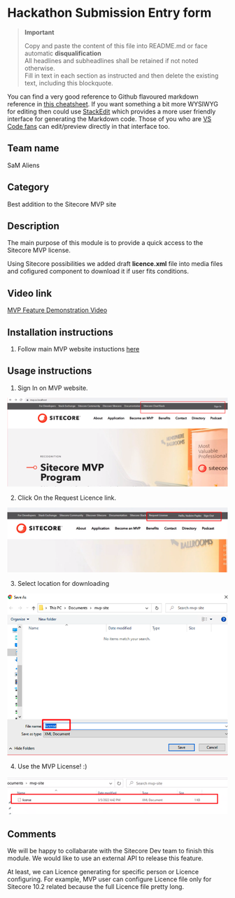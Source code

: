 # Hackathon Submission Entry form

> __Important__  
> 
> Copy and paste the content of this file into README.md or face automatic __disqualification__  
> All headlines and subheadlines shall be retained if not noted otherwise.  
> Fill in text in each section as instructed and then delete the existing text, including this blockquote.

You can find a very good reference to Github flavoured markdown reference in [this cheatsheet](https://github.com/adam-p/markdown-here/wiki/Markdown-Cheatsheet). If you want something a bit more WYSIWYG for editing then could use [StackEdit](https://stackedit.io/app) which provides a more user friendly interface for generating the Markdown code. Those of you who are [VS Code fans](https://code.visualstudio.com/docs/languages/markdown#_markdown-preview) can edit/preview directly in that interface too.

## Team name
SaM Aliens

## Category
Best addition to the Sitecore MVP site

## Description
The main purpose of this module is to provide a quick access to the Sitecore MVP license. 

Using Sitecore possibilities we added draft **licence.xml** file into media files and cofigured component to download it if user fits conditions. 

## Video link

[MVP Feature Demonstration Video](https://www.screencast.com/t/mfvuAFj7S)


## Installation instructions

1. Follow main MVP website instuctions [here](https://github.com/Sitecore/MVP-Site/blob/main/README.md)

## Usage instructions

1. Sign In on MVP website. 

![Sign In](docs/images/anonymus-home.png?raw=true "Sign In")

2. Click On the Request Licence link. 

![Request Licence](docs/images/signed-in.png?raw=true "Request Licence")

3. Select location for downloading

![Request Licence](docs/images/location-picker.png?raw=true "Request Licence")

4. Use the MVP License! :) 

![Ready-for-use Licence](docs/images/license.png?raw=true "Ready-for-use Licence")


## Comments
We will be happy to collabarate with the Sitecore Dev team to finish this module. We would like to use an external API to release this feature.  

At least, we can Licence generating for specific person or Licence configuring. For example, MVP user can configure Licence file only for Sitecore 10.2 related because the full Licence file pretty long.   
